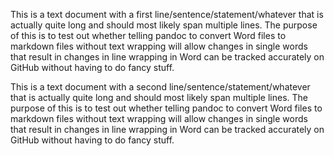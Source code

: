 This is a text document with a first line/sentence/statement/whatever that is actually quite long and should most likely span multiple lines. The purpose of this is to test out whether telling pandoc to convert Word files to markdown files without text wrapping will allow changes in single words that result in changes in line wrapping in Word can be tracked accurately on GitHub without having to do fancy stuff.

This is a text document with a second line/sentence/statement/whatever that is actually quite long and should most likely span multiple lines. The purpose of this is to test out whether telling pandoc to convert Word files to markdown files without text wrapping will allow changes in single words that result in changes in line wrapping in Word can be tracked accurately on GitHub without having to do fancy stuff.
